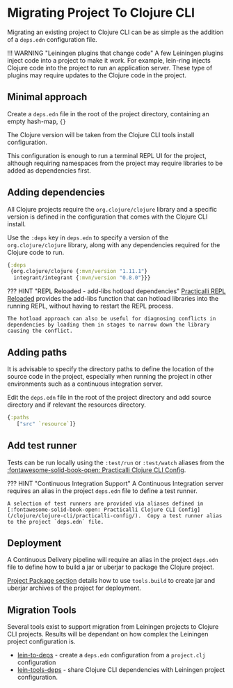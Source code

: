 # Migrating Project To Clojure CLI

Migrating an existing project to Clojure CLI can be as simple as the addition of a `deps.edn` configuration file.


!!! WARNING "Leiningen plugins that change code"
    A few Leiningen plugins inject code into a project to make it work.  For example, lein-ring injects Clojure code into the project to run an application server.  These type of plugins may require updates to the Clojure code in the project.


## Minimal approach

Create a `deps.edn` file in the root of the project directory, containing an empty hash-map, `{}`

The Clojure version will be taken from the Clojure CLI tools install configuration.

This configuration is enough to run a terminal REPL UI for the project, although requiring namespaces from the project may require libraries to be added as dependencies first.


## Adding dependencies

All Clojure projects require the `org.clojure/clojure` library and a specific version is defined in the configuration that comes with the Clojure CLI install.

Use the `:deps` key in `deps.edn` to specify a version of the `org.clojure/clojure` library, along with any dependencies required for the Clojure code to run.


```clojure
{:deps
 {org.clojure/clojure {:mvn/version "1.11.1"}
  integrant/integrant {:mvn/version "0.8.0"}}}
```

??? HINT "REPL Reloaded - add-libs hotload dependencies"
    [Practicalli REPL Reloaded](/clojure/clojure-cli/repl-reloaded/) provides the add-libs function that can hotload libraries into the running REPL, without having to restart the REPL process.

    The hotload approach can also be useful for diagnosing conflicts in dependencies by loading them in stages to narrow down the library causing the conflict.


## Adding paths

It is advisable to specify the directory paths to define the location of the source code in the project, especially when running the project in other environments such as a continuous integration server.

Edit the `deps.edn` file in the root of the project directory and add source directory and if relevant the resources directory.

```clojure
{:paths
   ["src" `resource`]}
```


## Add test runner

Tests can be run locally using the `:test/run` or `:test/watch` aliases from the [:fontawesome-solid-book-open: Practicalli Clojure CLI Config](/clojure/clojure-cli/practicalli-config/).

??? HINT "Continuous Integration Support"
    A Continuous Integration server requires an alias in the project `deps.edn` file to define a test runner.

    A selection of test runners are provided via aliases defined in [:fontawesome-solid-book-open: Practicalli Clojure CLI Config](/clojure/clojure-cli/practicalli-config/).  Copy a test runner alias to the project `deps.edn` file.


## Deployment

A Continuous Delivery pipeline will require an alias in the project `deps.edn` file to define how to build a jar or uberjar to package the Clojure project.

[Project Package section](tools-build/) details how to use `tools.build` to create jar and uberjar archives of the project for deployment.


## Migration Tools

Several tools exist to support migration from Leiningen projects to Clojure CLI projects.  Results will be dependant on how complex the Leiningen project configuration is.

* [lein-to-deps](https://github.com/EwenG/lein-to-deps) - create a `deps.edn` configuration from a `project.clj` configuration
* [lein-tools-deps](https://github.com/RickMoynihan/lein-tools-deps) - share Clojure CLI dependencies with Leiningen project configuration.
